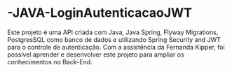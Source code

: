 # -JAVA-LoginAutenticacaoJWT

Este projeto é uma API criada com Java, Java Spring, Flyway Migrations, PostgresSQL como banco de dados e utilizando Spring Security and JWT para o controle de autenticação.
Com a assistência da Fernanda Kipper, foi possível aprender e desenvolver este projeto para ampliar os conhecimentos no Back-End.


